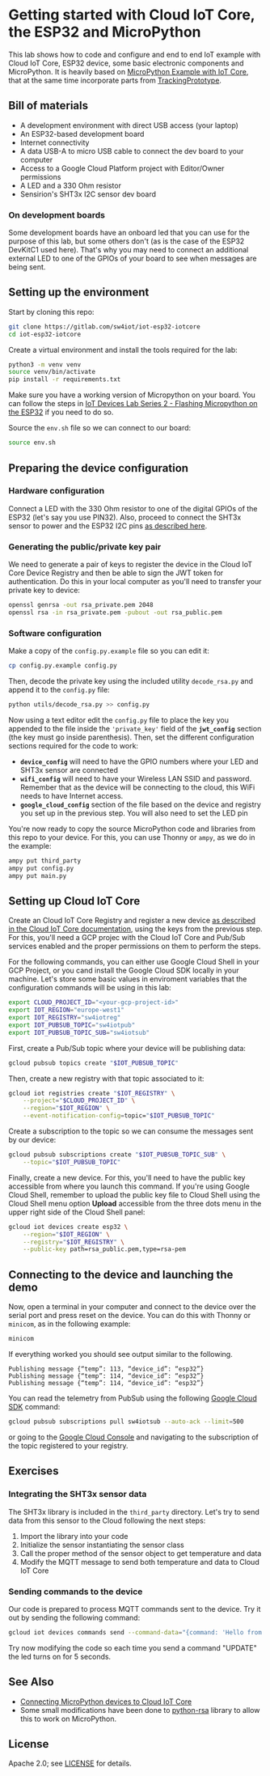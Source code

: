 # Getting started with Cloud IoT Core, the ESP32 and MicroPython


This lab shows how to code and configure and end to end IoT example with Cloud IoT Core, ESP32 device, some basic electronic components and MicroPython. It is heavily based on [MicroPython Example with IoT Core](https://github.com/GoogleCloudPlatform/iot-core-micropython), that at the same time incorporate parts from [TrackingPrototype](https://github.com/jbrichau/TrackingPrototype).

## Bill of materials

- A development environment with direct USB access (your laptop)
- An ESP32-based development board
- Internet connectivity
- A data USB-A to micro USB cable to connect the dev board to your computer
- Access to a Google Cloud Platform project with Editor/Owner permissions
- A LED and a 330 Ohm resistor
- Sensirion's SHT3x I2C sensor dev board 

### On development boards

Some development boards have an onboard led that you can use for the purpose of this lab, but some others don't (as is the case of the ESP32 DevKitC1 used here). That's why you may need to connect an additional external LED to one of the GPIOs of your board to see when messages are being sent.

## Setting up the environment

Start by cloning this repo:

```bash
git clone https://gitlab.com/sw4iot/iot-esp32-iotcore
cd iot-esp32-iotcore
```

Create a virtual environment and install the tools required for the lab:

```bash
python3 -m venv venv
source venv/bin/activate
pip install -r requirements.txt
```

Make sure you have a working version of Micropython on your board. You can follow the steps in [IoT Devices Lab Series 2 - Flashing Micropython on the ESP32](https://docs.canadillas.org/iot/IoT_Devices_Lab_Series-2/) if you need to do so.

Source the `env.sh` file so we can connect to our board:

```bash
source env.sh
```

## Preparing the device configuration

### Hardware configuration

Connect a LED with the 330 Ohm resistor to one of the digital GPIOs of the ESP32 (let's say you use PIN32). Also, proceed to connect the SHT3x sensor to power and the ESP32 I2C pins [as described here](https://docs.canadillas.org/iot/IoT_Devices_Lab_Series-5/#esp32-i2c-pinout-and-physical-connections).

### Generating the public/private key pair

We need to generate a pair of keys to register the device in the Cloud IoT Core Device Registry and then be able to sign the JWT token for authentication. Do this in your local computer as you'll need to transfer your private key to device:

```bash
openssl genrsa -out rsa_private.pem 2048
openssl rsa -in rsa_private.pem -pubout -out rsa_public.pem
```

### Software configuration

Make a copy of the `config.py.example` file so you can edit it:

```bash
cp config.py.example config.py
```

Then, decode the private key using the included utility `decode_rsa.py` and append it to the  `config.py` file:

```bash
python utils/decode_rsa.py >> config.py
```

Now using a text editor edit the `config.py` file to place the key you appended to the file inside the `'private_key'` field of the **`jwt_config`** section (the key must go inside parenthesis). Then, set the different configuration sections required for the code to work:

- **`device_config`** will need to have the GPIO numbers where your LED and SHT3x sensor are connected
- **`wifi_config`** will need to have your Wireless LAN SSID and password. Remember that as the device will be connecting to the cloud, this WiFi needs to have Internet access.
- **`google_cloud_config`** section of the file based on the device and registry you set up in the previous step. You will also need to set the LED pin

You're now ready to copy the source MicroPython code and libraries from this repo to your device. For this, you can use Thonny or `ampy`, as we do in the example:

```bash
ampy put third_party
ampy put config.py
ampy put main.py
```

## Setting up Cloud IoT Core

Create an Cloud IoT Core Registry and register a new device [as described in the Cloud IoT Core documentation](https://cloud.google.com/iot/docs/how-tos/devices), using the keys from the previous step. For this, you'll need a GCP projec with the Cloud IoT Core and Pub/Sub services enabled and the proper permissions on them to perform the steps.

For the following commands, you can either use Google Cloud Shell in your GCP Project, or you cand install the Google Cloud SDK locally in your machine. Let's store some basic values in enviroment variables that the configuration commands will be using in this lab:

```bash
export CLOUD_PROJECT_ID="<your-gcp-project-id>"
export IOT_REGION="europe-west1"
export IOT_REGISTRY="sw4iotreg"
export IOT_PUBSUB_TOPIC="sw4iotpub"
export IOT_PUBSUB_TOPIC_SUB="sw4iotsub"
```

First, create a Pub/Sub topic where your device will be publishing data:

```bash
gcloud pubsub topics create "$IOT_PUBSUB_TOPIC"
```

Then, create a new registry with that topic associated to it:

```bash
gcloud iot registries create "$IOT_REGISTRY" \
    --project="$CLOUD_PROJECT_ID" \
    --region="$IOT_REGION" \
    --event-notification-config=topic="$IOT_PUBSUB_TOPIC"
```

Create a subscription to the topic so we can consume the messages sent by our device:

```bash
gcloud pubsub subscriptions create "$IOT_PUBSUB_TOPIC_SUB" \
    --topic="$IOT_PUBSUB_TOPIC"
```

Finally, create a new device. For this, you'll need to have the public key accessible from where you launch this command. If you're using Google Cloud Shell, remember to upload the public key file to Cloud Shell using the Cloud Shell menu option **Upload** accessible from the three dots menu in the upper right side of the Cloud Shell panel:

```bash
gcloud iot devices create esp32 \
    --region="$IOT_REGION" \
    --registry="$IOT_REGISTRY" \
    --public-key path=rsa_public.pem,type=rsa-pem
```

## Connecting to the device and launching the demo

Now, open a terminal in your computer and connect to the device over the serial port and press reset on the device. You can do this with Thonny or `minicom`, as in the following example:

```bash
minicom
```

If everything worked you should see output similar to the following.

```text
Publishing message {“temp”: 113, “device_id”: “esp32”}
Publishing message {“temp”: 114, “device_id”: “esp32”}
Publishing message {“temp”: 114, “device_id”: “esp32”}
```

You can read the telemetry from PubSub using the following [Google Cloud SDK](https://cloud.google.com/sdk) command:

```bash
gcloud pubsub subscriptions pull sw4iotsub --auto-ack --limit=500
```

or going to the [Google Cloud Console](https://console.cloud.google.com/iot/registries) and navigating to the subscription of the topic registered to your registry.

## Exercises

### Integrating the SHT3x sensor data

The SHT3x library is included in the `third_party` directory. Let's try to send data from this sensor to the Cloud following the next steps:

1. Import the library into your code
2. Initialize the sensor instantiating the sensor class
3. Call the proper method of the sensor object to get temperature and data
4. Modify the MQTT message to send both temperature and data to Cloud IoT Core

### Sending commands to the device

Our code is prepared to process MQTT commands sent to the device. Try it out by sending the following command:

``` bash
gcloud iot devices commands send --command-data="{command: 'Hello from IoT Core'}" --device=esp32 --registry=$IOT_REGISTRY --region=$IOT_REGION
```

Try now modifying the code so each time you send a command "UPDATE" the led turns on for 5 seconds.

## See Also
- [Connecting MicroPython devices to Cloud IoT Core](https://medium.com/google-cloud/connecting-micropython-devices-to-google-cloud-iot-core-3680e632681e)
- Some small modifications have been done to [python-rsa](https://github.com/sybrenstuvel/python-rsa) library to allow this to work on MicroPython.

## License
Apache 2.0; see [LICENSE](LICENSE) for details.